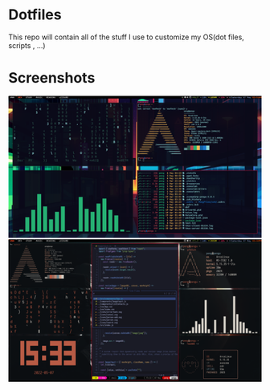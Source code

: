 # Dotfiles
This repo will contain all of the stuff I use to customize my OS(dot files, scripts , ...)

# Screenshots
![SCREEN1!](./screenshots/ArchLinux.png)
![SCREEN2!](./screenshots/ArchLinux2.png)
